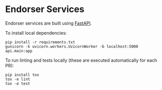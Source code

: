 # Endorser Services

Endorser services are built using [FastAPI](https://fastapi.tiangolo.com/).

To install local dependencies:

```shell
pip install -r requirements.txt
gunicorn -k uvicorn.workers.UvicornWorker -b localhost:5000  api.main:app
```

To run linting and tests locally (these are executed automatically for each PR):

```shell
pip install tox
tox -e lint
tox -e test
```
